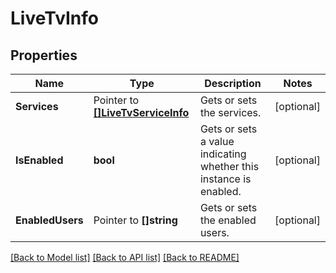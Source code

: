 # LiveTvInfo

## Properties

Name | Type | Description | Notes
------------ | ------------- | ------------- | -------------
**Services** | Pointer to [**[]LiveTvServiceInfo**](LiveTvServiceInfo.md) | Gets or sets the services. | [optional] 
**IsEnabled** | **bool** | Gets or sets a value indicating whether this instance is enabled. | [optional] 
**EnabledUsers** | Pointer to **[]string** | Gets or sets the enabled users. | [optional] 

[[Back to Model list]](../README.md#documentation-for-models) [[Back to API list]](../README.md#documentation-for-api-endpoints) [[Back to README]](../README.md)


